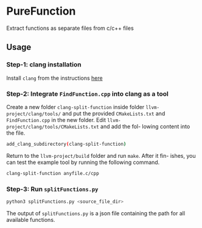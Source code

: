 # PureFunction
Extract functions as separate files from c/c++ files

## Usage

### Step-1: clang installation
Install `clang` from the instructions [here](http://clang.llvm.org/get_started.html)

### Step-2: Integrate `FindFunction.cpp` into clang as a tool
Create a new folder `clang-split-function` inside folder `llvm-project/clang/tools/`
and put the provided `CMakeLists.txt` and `FindFunction.cpp` in the new
folder. Edit `llvm-project/clang/tools/CMakeLists.txt` and add the fol-
lowing content into the file.
```bash
add_clang_subdirectory(clang-split-function)
```

Return to the `llvm-project/build` folder and run `make`. After it fin-
ishes, you can test the example tool by running the following command.
```bash
clang-split-function anyfile.c/cpp
```

### Step-3: Run `splitFunctions.py`
```bash
python3 splitFunctions.py <source_file_dir>
```
The output of `splitFunctions.py` is a json file containing the path for all available functions. 
